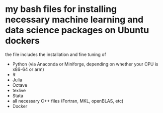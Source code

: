# my bash files for installing necessary machine learning and data science packages on Ubuntu dockers

the file includes the installation and fine tuning of 

* Python (via Anaconda or Miniforge, depending on whether your CPU is x86-64 or arm) 
* R
* Julia
* Octave
* texlive
* Stata
* all necessary C++ files (Fortran, MKL, openBLAS, etc)
* Docker 